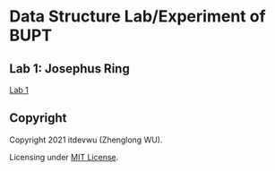 # Data Structure Lab/Experiment of BUPT

## Lab 1: Josephus Ring

[Lab 1](./lab1/)

## Copyright

Copyright 2021 itdevwu (Zhenglong WU).

Licensing under [MIT License](./LICENSE).